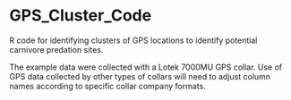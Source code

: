# GPS_Cluster_Code
R code for identifying clusters of GPS locations to identify potential carnivore predation sites.

The example data were collected with a Lotek 7000MU GPS collar. Use of GPS data collected by other types of collars will need to adjust column names according to specific collar company formats.
